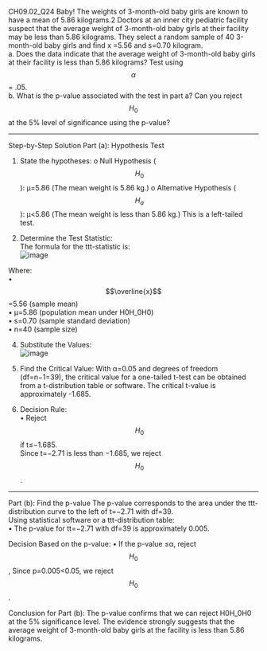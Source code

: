 CH09.02_Q24 
Baby! The weights of 3-month-old baby girls are known to have a mean of 5.86 kilograms.2 Doctors at an inner city pediatric facility suspect that the average weight of 3-month-old baby girls at their facility may be less than 5.86 kilograms. They select a random sample of 40 3-month-old baby girls and find x =5.56 and s=0.70 kilogram.  
a. Does the data indicate that the average weight of 3-month-old baby girls at their facility is less than 5.86 kilograms? Test using $$\alpha$$ = .05.  
b. What is the p-value associated with the test in part a? Can you reject $$H_0$$ at the 5% level of significance using the p-value?  

---
Step-by-Step Solution
Part (a): Hypothesis Test

1.	State the hypotheses:
o	Null Hypothesis ($$H_0$$): μ=5.86 (The mean weight is 5.86 kg.)
o	Alternative Hypothesis ($$H_a$$): μ<5.86 (The mean weight is less than 5.86 kg.)
This is a left-tailed test.

2. Determine the Test Statistic:  
The formula for the ttt-statistic is:  
![image](https://github.com/user-attachments/assets/6a69cd41-da05-4575-a4fc-a2ec7c24adf1)
 
Where:  
•	$$\overline{x}$$=5.56 (sample mean)  
•	μ=5.86 (population mean under H0H_0H0)  
•	s=0.70 (sample standard deviation)  
•	n=40 (sample size)  

4. Substitute the Values:  
![image](https://github.com/user-attachments/assets/7e6479af-1fcf-415d-9e6f-4ba4f482545e)

5. Find the Critical Value:
With α=0.05 and degrees of freedom (df=n−1=39), the critical value for a one-tailed t-test can be obtained from a t-distribution table or software. The critical t-value is approximately -1.685.

6. Decision Rule:  
•	Reject $$H_0$$ if t≤−1.685.  
Since t=−2.71 is less than −1.685, we reject $$H_0$$.

---
Part (b): Find the p-value
The p-value corresponds to the area under the ttt-distribution curve to the left of t=−2.71 with df=39.  
Using statistical software or a ttt-distribution table:  
•	The p-value for tt=−2.71 with df=39 is approximately 0.005. 

Decision Based on the p-value:
•	If the p-value ≤α, reject $$H_0$$ , Since p=0.005<0.05, we reject $$H_0$$.

Conclusion for Part (b):
The p-value confirms that we can reject H0H_0H0 at the 5% significance level. The evidence strongly suggests that the average weight of 3-month-old baby girls at the facility is less than 5.86 kilograms.
